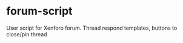 # forum-script
User script for Xenforo forum. Thread respond templates, buttons to close/pin thread
